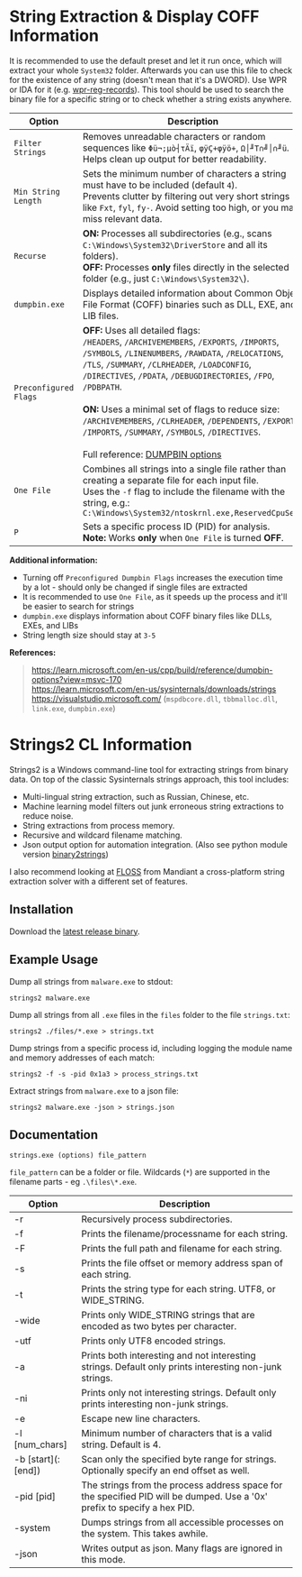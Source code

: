 # String Extraction & Display COFF Information

It is recommended to use the default preset and let it run once, which will extract your whole `System32` folder. Afterwards you can use this file to check for the existence of any string (doesn't mean that it's a DWORD). Use WPR or IDA for it (e.g. [wpr-reg-records](https://github.com/5Noxi/wpr-reg-records#records-table)). This tool should be used to search the binary file for a specific string or to check whether a string exists anywhere.

| **Option**            | **Description** |
|-----------------------|-----------------|
| `Filter Strings`      | Removes unreadable characters or random sequences like `Φü¬;µò┤τÄï`, `φÿÇ+φÿö+`, `Ω│╜T∩╝│∩╜ü`. Helps clean up output for better readability. |
| `Min String Length`   | Sets the minimum number of characters a string must have to be included (default `4`).<br>Prevents clutter by filtering out very short strings like `Fxt`, `fyl`, `fy-`. Avoid setting too high, or you may miss relevant data. |
| `Recurse`             | **ON:** Processes all subdirectories (e.g., scans `C:\Windows\System32\DriverStore` and all its folders).<br>**OFF:** Processes **only** files directly in the selected folder (e.g., just `C:\Windows\System32\`). |
| `dumpbin.exe`         | Displays detailed information about Common Object File Format (COFF) binaries such as DLL, EXE, and LIB files. |
| `Preconfigured Flags` | **OFF:** Uses all detailed flags:<br>`/HEADERS`, `/ARCHIVEMEMBERS`, `/EXPORTS`, `/IMPORTS`, `/SYMBOLS`, `/LINENUMBERS`, `/RAWDATA`, `/RELOCATIONS`, `/TLS`, `/SUMMARY`, `/CLRHEADER`, `/LOADCONFIG`, `/DIRECTIVES`, `/PDATA`, `/DEBUGDIRECTORIES`, `/FPO`, `/PDBPATH`.<br><br>**ON:** Uses a minimal set of flags to reduce size:<br>`/ARCHIVEMEMBERS`, `/CLRHEADER`, `/DEPENDENTS`, `/EXPORTS`, `/IMPORTS`, `/SUMMARY`, `/SYMBOLS`, `/DIRECTIVES`.<br><br>Full reference: [DUMPBIN options](https://learn.microsoft.com/en-us/cpp/build/reference/dumpbin-options?view=msvc-170) |
| `One File`            | Combines all strings into a single file rather than creating a separate file for each input file.<br>Uses the `-f` flag to include the filename with the string, e.g.:<br>`C:\Windows\System32/ntoskrnl.exe,ReservedCpuSets` |
| `P`                   | Sets a specific process ID (PID) for analysis.<br>**Note:** Works **only** when `One File` is turned **OFF**. |

__Additional information:__
- Turning off `Preconfigured Dumpbin Flags` increases the execution time by a lot - should only be changed if single files are extracted
- It is recommended to use `One File`, as it speeds up the process and it'll be easier to search for strings
- `dumpbin.exe` displays information about COFF binary files like DLLs, EXEs, and LIBs
- String length size should stay at `3-5`

__References:__
> https://learn.microsoft.com/en-us/cpp/build/reference/dumpbin-options?view=msvc-170  
> https://learn.microsoft.com/en-us/sysinternals/downloads/strings  
> https://visualstudio.microsoft.com/ (`mspdbcore.dll`, `tbbmalloc.dll`, `link.exe`, `dumpbin.exe`)  

# Strings2 CL Information

Strings2 is a Windows command-line tool for extracting strings from binary data. On top of the classic Sysinternals strings approach, this tool includes:
- Multi-lingual string extraction, such as Russian, Chinese, etc.
- Machine learning model filters out junk erroneous string extractions to reduce noise.
- String extractions from process memory.
- Recursive and wildcard filename matching.
- Json output option for automation integration. (Also see python module version [binary2strings](https://github.com/glmcdona/binary2strings))

I also recommend looking at [FLOSS](https://github.com/mandiant/flare-floss) from Mandiant a cross-platform string extraction solver with a different set of features.

## Installation
Download the [latest release binary](https://github.com/5Noxi/strings2/releases).

## Example Usage

Dump all strings from `malware.exe` to stdout:

```
strings2 malware.exe
```

Dump all strings from all `.exe` files in the `files` folder to the file `strings.txt`:
```
strings2 ./files/*.exe > strings.txt
```

Dump strings from a specific process id, including logging the module name and memory addresses of each match:
```
strings2 -f -s -pid 0x1a3 > process_strings.txt
```

Extract strings from `malware.exe` to a json file:
```
strings2 malware.exe -json > strings.json
```

## Documentation

```
strings.exe (options) file_pattern
```
`file_pattern` can be a folder or file. Wildcards (`*`) are supported in the filename parts - eg `.\files\*.exe`.

|Option|Description|
|--|--|
|-r|Recursively process subdirectories.|
|-f|Prints the filename/processname for each string.|
|-F|Prints the full path and filename for each string.|
|-s|Prints the file offset or memory address span of each string.|
|-t|Prints the string type for each string. UTF8, or WIDE_STRING.|
|-wide|Prints only WIDE_STRING strings that are encoded as two bytes per character.|
|-utf|Prints only UTF8 encoded strings.|
|-a|Prints both interesting and not interesting strings. Default only prints interesting non-junk strings.|
|-ni|Prints only not interesting strings. Default only prints interesting non-junk strings.|
|-e|Escape new line characters.|
|-l [num_chars]|Minimum number of characters that is a valid string. Default is 4.|
|-b [start]\(:[end]\)|Scan only the specified byte range for strings. Optionally specify an end offset as well.|
|-pid [pid]|The strings from the process address space for the specified PID will be dumped. Use a '0x' prefix to specify a hex PID.|
|-system|Dumps strings from all accessible processes on the system. This takes awhile.|
|-json|Writes output as json. Many flags are ignored in this mode.|

